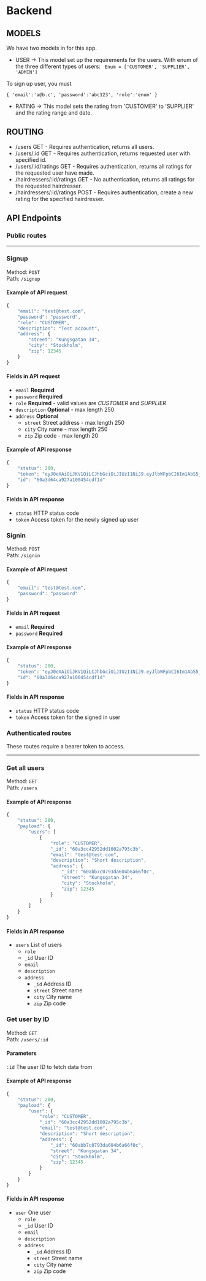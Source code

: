 # Backend

## MODELS

We have two models in for this app.

-   USER -> This model set up the requirements for the users.
    With enum of the three different types of users:
    ` Enum = ['CUSTOMER', 'SUPPLIER', 'ADMIN']`

To sign up user, you must

`{ 'email':'a@b.c', 'password':'abc123', 'role':'enum' }`

-   RATING -> This model sets the rating from 'CUSTOMER' to 'SUPPLIER' and the rating range and date.

## ROUTING

-   /users GET - Requires authentication, returns all users.
-   /users/:id GET - Requires authentication, returns requested user with specified id.
-   /users/:id/ratings GET - Requires authentication, returns all ratings for the requested user have made.
-   /hairdressers/:id/ratings GET - No authentication, returns all ratings for the requested hairdresser.
-   /hairdressers/:id/ratings POST - Requires authentication, create a new rating for the specified hairdresser.

## API Endpoints

### Public routes

---

### Signup

Method: `POST`<br>
Path: `/signup`

#### Example of API request

```js
{
	"email": "test@test.com",
	"password": "password",
	"role": "CUSTOMER",
	"description": "Test account",
	"address": {
		"street": "Kungsgatan 34",
		"city": "Stockholm",
		"zip": 12345
	}
}
```

#### Fields in API request

-   `email` **Required**
-   `password` **Required**
-   `role` **Required** - valid values are _CUSTOMER_ and _SUPPLIER_
-   `description` **Optional** - max length 250
-   `address` **Optional**
    -   `street` Street address - max length 250
    -   `city` City name - max length 250
    -   `zip` Zip code - max length 20

#### Example of API response

```js
{
	"status": 200,
	"token": "eyJ0eXAiOiJKV1QiLCJhbGciOiJIUzI1NiJ9.eyJlbWFpbCI6Im1AbS5jb20iLCJpYXQiOjE2MjE5MzQ1NTI4NjcsImV4cCI6MTYyMTkzODE1Mjg2N30.QnAfjfydKa4-Z2aLRuNFw8co6G9Oev8TEu3Aiyt3QVE",
	"id": "60a3d64ca927a100454cdf1d"
}
```

#### Fields in API response

-   `status` HTTP status code
-   `token` Access token for the newly signed up user

### Signin

Method: `POST`<br>
Path: `/signin`

#### Example of API request

```js
{
    "email": "test@test.com",
    "password": "password"
}
```

#### Fields in API request

-   `email` **Required**
-   `password` **Required**

#### Example of API response

```js
{
	"status": 200,
	"token": "eyJ0eXAiOiJKV1QiLCJhbGciOiJIUzI1NiJ9.eyJlbWFpbCI6Im1AbS5jb20iLCJpYXQiOjE2MjE5MzQ1NTI4NjcsImV4cCI6MTYyMTkzODE1Mjg2N30.QnAfjfydKa4-Z2aLRuNFw8co6G9Oev8TEu3Aiyt3QVE",
	"id": "60a3d64ca927a100454cdf1d"
}
```

#### Fields in API response

-   `status` HTTP status code
-   `token` Access token for the signed in user

### Authenticated routes

These routes require a bearer token to access.

---

### Get all users

Method: `GET`<br>
Path: `/users`

#### Example of API response

```js
{
	"status": 200,
	"payload": {
		"users": [
			{
				"role": "CUSTOMER",
				"_id": "60a3cc42952dd1002a795c3b",
				"email": "test@test.com",
				"description": "Short description",
				"address": {
					"_id": "60abb7c0793da604b6a66f0c",
                    "street": "Kungsgatan 34",
                    "city": "Stockholm",
					"zip": 12345
				}
			}
		]
	}
}
```

#### Fields in API response

-   `users` List of users
    -   `role`
    -   `_id` User ID
    -   `email`
    -   `description`
    -   `address`
        -   `_id` Address ID
        -   `street` Street name
        -   `city` City name
        -   `zip` Zip code

### Get user by ID

Method: `GET`<br>
Path: `/users/:id`

#### Parameters

`:id` The user ID to fetch data from

#### Example of API response

```js
{
	"status": 200,
	"payload": {
		"user": {
			"role": "CUSTOMER",
			"_id": "60a3cc42952dd1002a795c3b",
			"email": "test@test.com",
			"description": "Short description",
			"address": {
				"_id": "60abb7c0793da604b6a66f0c",
				"street": "Kungsgatan 34",
				"city": "Stockholm",
				"zip": 12345
			}
		}
	}
}
```

#### Fields in API response

-   `user` One user
    -   `role`
    -   `_id` User ID
    -   `email`
    -   `description`
    -   `address`
        -   `_id` Address ID
        -   `street` Street name
        -   `city` City name
        -   `zip` Zip code
